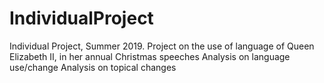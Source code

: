 # IndividualProject
Individual Project, Summer 2019.
Project on the use of language of Queen Elizabeth II, in her annual Christmas speeches
Analysis on language use/change
Analysis on topical changes 
